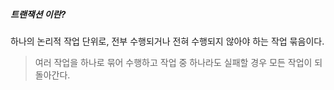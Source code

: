 ##### 트랜잭션 이란?
하나의 논리적 작업 단위로, 전부 수행되거나 전혀 수행되지 않아야 하는 작업 묶음이다.

> 여러 작업을 하나로 묶어 수행하고 작업 중 하나라도 실패할 경우 모든 작업이 되돌아간다. 